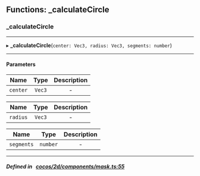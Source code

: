 ## Functions: _calculateCircle

### _calculateCircle


___
▸ **_calculateCircle**(`center: Vec3, radius: Vec3, segments: number`)
___


#### Parameters

| Name | Type | Description |
| :------: | :------: | :------: |
| `center` | `Vec3` | - |

| Name | Type | Description |
| :------: | :------: | :------: |
| `radius` | `Vec3` | - |

| Name | Type | Description |
| :------: | :------: | :------: |
| `segments` | `number` | - |


___


##### Defined in &nbsp;   [cocos/2d/components/mask.ts:55](https://github.com/cocos-creator/engine/blob/c7bf6b8a9/cocos/2d/components/mask.ts#L55)&nbsp;

